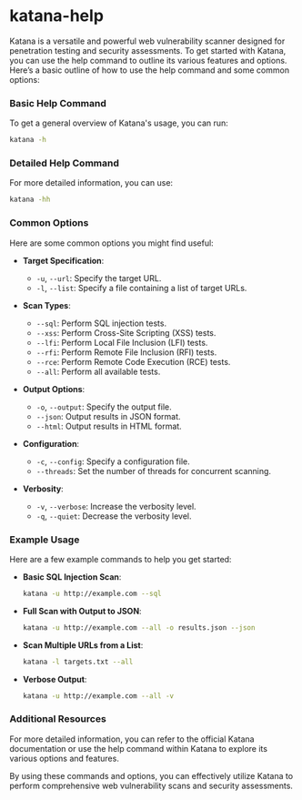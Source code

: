 # katana-help
Katana is a versatile and powerful web vulnerability scanner designed for penetration testing and security assessments. To get started with Katana, you can use the help command to outline its various features and options. Here’s a basic outline of how to use the help command and some common options:

### Basic Help Command
To get a general overview of Katana's usage, you can run:
```sh
katana -h
```

### Detailed Help Command
For more detailed information, you can use:
```sh
katana -hh
```

### Common Options
Here are some common options you might find useful:

- **Target Specification**:
  - `-u`, `--url`: Specify the target URL.
  - `-l`, `--list`: Specify a file containing a list of target URLs.

- **Scan Types**:
  - `--sql`: Perform SQL injection tests.
  - `--xss`: Perform Cross-Site Scripting (XSS) tests.
  - `--lfi`: Perform Local File Inclusion (LFI) tests.
  - `--rfi`: Perform Remote File Inclusion (RFI) tests.
  - `--rce`: Perform Remote Code Execution (RCE) tests.
  - `--all`: Perform all available tests.

- **Output Options**:
  - `-o`, `--output`: Specify the output file.
  - `--json`: Output results in JSON format.
  - `--html`: Output results in HTML format.

- **Configuration**:
  - `-c`, `--config`: Specify a configuration file.
  - `--threads`: Set the number of threads for concurrent scanning.

- **Verbosity**:
  - `-v`, `--verbose`: Increase the verbosity level.
  - `-q`, `--quiet`: Decrease the verbosity level.

### Example Usage
Here are a few example commands to help you get started:

- **Basic SQL Injection Scan**:
  ```sh
  katana -u http://example.com --sql
  ```

- **Full Scan with Output to JSON**:
  ```sh
  katana -u http://example.com --all -o results.json --json
  ```

- **Scan Multiple URLs from a List**:
  ```sh
  katana -l targets.txt --all
  ```

- **Verbose Output**:
  ```sh
  katana -u http://example.com --all -v
  ```

### Additional Resources
For more detailed information, you can refer to the official Katana documentation or use the help command within Katana to explore its various options and features.

By using these commands and options, you can effectively utilize Katana to perform comprehensive web vulnerability scans and security assessments.
